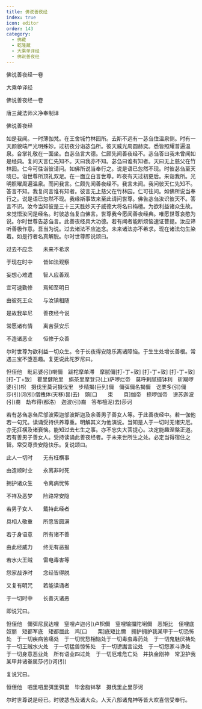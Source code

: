 ```yaml
---
title: 佛说善夜经
index: true
icon: editor
order: 143
category:
  - 佛藏
  - 乾隆藏
  - 大乘单译经
  - 佛说善夜经
---
```


佛说善夜经一卷  

大乘单译经  

佛说善夜经一卷  

唐三藏法师义净奉制译  

佛说善夜经  

如是我闻。一时薄伽梵。在王舍城竹林园所。去斯不远有一苾刍住温泉侧。时有一天颜貌端严光明殊妙。过初夜分诣苾刍所。彼天威光周圆赫奕。悉皆照耀普遍温泉。合掌礼敬在一面坐。白苾刍言大德。仁颇先闻善夜经不。苾刍答曰我未曾闻如是经典。复问天言仁先知不。天曰我亦不知。苾刍曰谁有知者。天曰无上慈父在竹林园。仁今可往诣彼请问。如佛所说当奉行之。说是语已忽然不现。时彼苾刍至天晓已。诣世尊所顶礼双足。在一面立白言世尊。昨夜有天过初更后。来诣我所。光明照曜周遍温泉。而问我言。仁颇先闻善夜经不。我言未闻。我问彼天仁先知不。答言不知。我复问言谁有知者。彼言无上慈父在竹林园。仁可往问。如佛所说当奉行之。说是语已忽然不现。我缘斯事故来至此请问世尊。佛告苾刍汝识彼天不。答言不识。汝今当知彼是三十三天胜妙天子威德大将名曰栴檀。为欲利益诸众生故。来觉悟汝问是经名。时彼苾刍复白佛言。世尊我今愿闻善夜经典。唯愿世尊哀愍为说。尔时世尊告苾刍言。此善夜经具大功德。若有闻者能断烦恼速证菩提。汝应谛听善极作意。吾当为说。过去诸法不应追念。未来诸法亦不希求。现在诸法勿生染着。如是行者名真解脱。尔时世尊即说颂曰。  

过去不应念　　未来不希求  

于现在时中　　皆如法观察  

妄想心难遣　　智人应善观  

宜可速勤修　　焉知至明日  

由彼死王众　　与汝镇相随  

是故我牟尼　　善夜经今说  

常愿诸有情　　离苦获安乐  

不造诸恶业　　恒修于众善  

尔时世尊为欲利益一切众生。令于长夜得安隐乐离诸障恼。于生生处增长善根。常遇三宝不堕恶趣。复更说此陀罗尼曰。  

怛侄他　毗尼婆(引)喇儞　跋柁摩单滞　摩腻儞[打-丁+致] [打-丁+致] [打-丁+致] [打-丁+致]　瞿里健陀里　旃茶里摩登只(上)萨啰烂帝　莫呼剌腻摄钵利　斫羯啰婆(引)枳　摄伐里莫诃摄伐里　步精揭(巨列)儞　儞弭儞名揭儞　讫栗多(引)儞　莎(引)诃(引)僧拽体(天移)昙(去)　頞[口　　束　　頁]伽帝　捺啰伽帝　谤苏迦波(引)裔　劫布得(都洛)　迦波(引)裔　答布檀泥(去)莎诃  

若有苾刍苾刍尼邬波索迦邬波斯迦及余善男子善女人等。于此善夜经中。若一伽他若一句咒。读诵受持供养尊重。明解其义为他演说。当知是人于一切时无诸灾厄。亦无抂横及诸衰恼。能知过去七生之事。亦不忘失大菩提心。决定能趣涅槃正道。若有善男子善女人。受持读诵此善夜经者。于未来世所生之处。必定当得宿住之智。常受尊贵安隐快乐。复说颂曰。  

此人一切时　　无有枉横事  

由造顺时业　　永离非时死  

拥护诸众生　　令离病忧怖  

不祥及恶梦　　险路常安隐  

若男子女人　　戴持此经者  

具相人敬重　　所愿皆圆满  

若于身语意　　所有诸不善  

由此经威力　　终无有恶报  

若水火王贼　　雷电毒害等  

怨家战诤时　　念经皆得脱  

又复有明咒　　若能读诵者  

于一切时中　　长善灭诸恶  

即说咒曰。  

怛侄他　儞弭尼民达哩　窒哩卢迦(引)卢枳儞　窒哩输攞陀唎儞　恶矩比　侄哩底奴丽　矩都军底　矩都屈此　鸡[口　　栗]底矩比儞　拥护拥护我某甲于一切恐怖处　于一切疾病苦痛处　于一切忧愁相恼处于一切毒虫毒药处　于一切鬼魅厌祷处　于一切王贼水火处　于一切猛兽惊怖处　于一切谤讟言讼处　于一切怨家斗诤处　于一切身意恶业处　所有语业四过处　于一切厄难危亡处　并执金刚神　常卫护我某甲并诸眷属莎(引)诃(引)  

复说咒曰。  

恒侄他　呬里呬里弭里弭里　毕舍脂钵拏　摄伐里止里莎诃  

尔时世尊说是经已。时彼苾刍及诸大众。人天八部诸鬼神等皆大欢喜信受奉行。  

